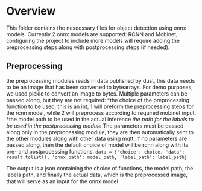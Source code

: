 # Overview #
This folder contains the nescessary files for object detection using onnx models. Currently 2 onnx models are supported: RCNN and Mobinet, configuring the project to include more models will require adding the preprocessing steps along with postprocessing steps (if needed).

## Preprocessing ##
the preprocessing modules reads in data published by dust, this data needs to be an image that has been converted to bytearrays. For demo purposes, we used pickle to convert an image to bytes.
Multiple parameters can be passed along, but they are not required: 
*the choice of the preprocessing function to be used: this is an int, 1 will preform the preprocessing steps for the rcnn model, while 2 will preprocess according to required mobinet input.  
*the model path to be used in the actual inference
*the path for the labels to be used in the postprocessing module*
The parameters must be passed along only in the preprocessing module, they are then automatically sent to the other modules along with other data using mqtt. If no parameters are passed along, then the default choice of model will be rcnn along with its pre- and postprocessing functions.
```data = {'choice': choice, 'data': result.tolist(), 'onnx_path': model_path, 'label_path': label_path} ```
         
The output is a json containing the choice of functions, the model path, the labels path, and finally the actual data, which is the preprocessed image, that will serve as an input for the onnx model




